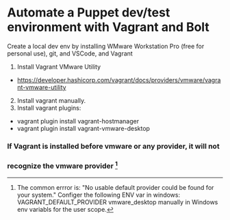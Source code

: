 # Automate a Puppet dev/test environment with Vagrant and Bolt
Create a local dev env by installing WMware Workstation Pro (free for personal use), git, and VSCode, and Vagrant
1. Install Vagrant VMware Utility 
  - https://developer.hashicorp.com/vagrant/docs/providers/vmware/vagrant-vmware-utility
2. Install vagrant manually.
3. Install vagrant plugins: 
  - vagrant plugin install vagrant-hostmanager
  - vagrant plugin install vagrant-vmware-desktop
### If Vagrant is installed before vmware or any provider, it will not
### recognize the vmware provider [^1]
[^1]: The common errror is: "No usable default provider could be found for your system."
Configer the following ENV var in windows: VAGRANT_DEFAULT_PROVIDER vmware_desktop
manually in Windows env variabls for the user scope.
